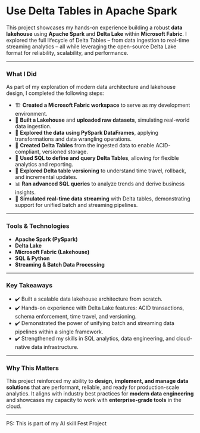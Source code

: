 # Use Delta Tables in Apache Spark

This project showcases my hands-on experience building a robust **data lakehouse** using **Apache Spark** and **Delta Lake** within **Microsoft Fabric**. I explored the full lifecycle of Delta Tables – from data ingestion to real-time streaming analytics – all while leveraging the open-source Delta Lake format for reliability, scalability, and performance.

---

### What I Did

As part of my exploration of modern data architecture and lakehouse design, I completed the following steps:

- 🏗️ **Created a Microsoft Fabric workspace** to serve as my development environment.
- 💾 **Built a Lakehouse** and **uploaded raw datasets**, simulating real-world data ingestion.
- 🧮 **Explored the data using PySpark DataFrames**, applying transformations and data wrangling operations.
- 🧊 **Created Delta Tables** from the ingested data to enable ACID-compliant, versioned storage.
- 📝 **Used SQL to define and query Delta Tables**, allowing for flexible analytics and reporting.
- 🔁 **Explored Delta table versioning** to understand time travel, rollback, and incremental updates.
- 📊 **Ran advanced SQL queries** to analyze trends and derive business insights.
- 🌊 **Simulated real-time data streaming** with Delta tables, demonstrating support for unified batch and streaming pipelines.

---

### Tools & Technologies

- **Apache Spark (PySpark)**
- **Delta Lake**
- **Microsoft Fabric (Lakehouse)**
- **SQL & Python**
- **Streaming & Batch Data Processing**

---

### Key Takeaways

- ✔️ Built a scalable data lakehouse architecture from scratch.
- ✔️ Hands-on experience with Delta Lake features: ACID transactions, schema enforcement, time travel, and versioning.
- ✔️ Demonstrated the power of unifying batch and streaming data pipelines within a single framework.
- ✔️ Strengthened my skills in SQL analytics, data engineering, and cloud-native data infrastructure.

---

### Why This Matters

This project reinforced my ability to **design, implement, and manage data solutions** that are performant, reliable, and ready for production-scale analytics. It aligns with industry best practices for **modern data engineering** and showcases my capacity to work with **enterprise-grade tools** in the cloud.

---

PS: This is part of my AI skill Fest Project
